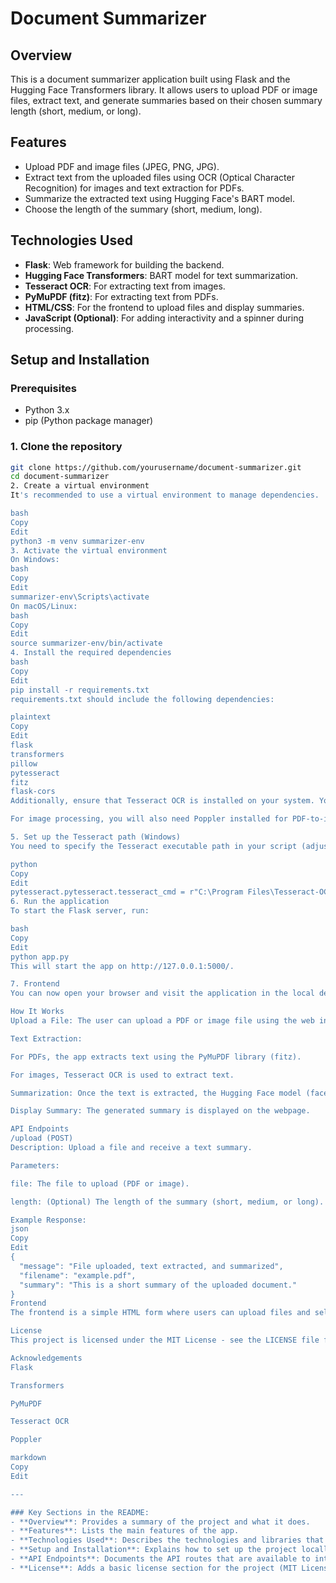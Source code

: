 # Document Summarizer

## Overview
This is a document summarizer application built using Flask and the Hugging Face Transformers library. It allows users to upload PDF or image files, extract text, and generate summaries based on their chosen summary length (short, medium, or long).

## Features
- Upload PDF and image files (JPEG, PNG, JPG).
- Extract text from the uploaded files using OCR (Optical Character Recognition) for images and text extraction for PDFs.
- Summarize the extracted text using Hugging Face's BART model.
- Choose the length of the summary (short, medium, long).

## Technologies Used
- **Flask**: Web framework for building the backend.
- **Hugging Face Transformers**: BART model for text summarization.
- **Tesseract OCR**: For extracting text from images.
- **PyMuPDF (fitz)**: For extracting text from PDFs.
- **HTML/CSS**: For the frontend to upload files and display summaries.
- **JavaScript (Optional)**: For adding interactivity and a spinner during processing.

## Setup and Installation

### Prerequisites
- Python 3.x
- pip (Python package manager)

### 1. Clone the repository

```bash
git clone https://github.com/yourusername/document-summarizer.git
cd document-summarizer
2. Create a virtual environment
It's recommended to use a virtual environment to manage dependencies.

bash
Copy
Edit
python3 -m venv summarizer-env
3. Activate the virtual environment
On Windows:
bash
Copy
Edit
summarizer-env\Scripts\activate
On macOS/Linux:
bash
Copy
Edit
source summarizer-env/bin/activate
4. Install the required dependencies
bash
Copy
Edit
pip install -r requirements.txt
requirements.txt should include the following dependencies:

plaintext
Copy
Edit
flask
transformers
pillow
pytesseract
fitz
flask-cors
Additionally, ensure that Tesseract OCR is installed on your system. You can download it from Tesseract GitHub or here for Windows.

For image processing, you will also need Poppler installed for PDF-to-image conversion (used by pdf2image). You can download it from here.

5. Set up the Tesseract path (Windows)
You need to specify the Tesseract executable path in your script (adjust the path as needed):

python
Copy
Edit
pytesseract.pytesseract.tesseract_cmd = r"C:\Program Files\Tesseract-OCR\tesseract.exe"
6. Run the application
To start the Flask server, run:

bash
Copy
Edit
python app.py
This will start the app on http://127.0.0.1:5000/.

7. Frontend
You can now open your browser and visit the application in the local development environment.

How It Works
Upload a File: The user can upload a PDF or image file using the web interface.

Text Extraction:

For PDFs, the app extracts text using the PyMuPDF library (fitz).

For images, Tesseract OCR is used to extract text.

Summarization: Once the text is extracted, the Hugging Face model (facebook/bart-large-cnn) generates a summary based on the chosen length (short, medium, or long).

Display Summary: The generated summary is displayed on the webpage.

API Endpoints
/upload (POST)
Description: Upload a file and receive a text summary.

Parameters:

file: The file to upload (PDF or image).

length: (Optional) The length of the summary (short, medium, or long). Default is medium.

Example Response:
json
Copy
Edit
{
  "message": "File uploaded, text extracted, and summarized",
  "filename": "example.pdf",
  "summary": "This is a short summary of the uploaded document."
}
Frontend
The frontend is a simple HTML form where users can upload files and select summary length. It will display a loading spinner while the backend processes the file.

License
This project is licensed under the MIT License - see the LICENSE file for details.

Acknowledgements
Flask

Transformers

PyMuPDF

Tesseract OCR

Poppler

markdown
Copy
Edit

---

### Key Sections in the README:
- **Overview**: Provides a summary of the project and what it does.
- **Features**: Lists the main features of the app.
- **Technologies Used**: Describes the technologies and libraries that are used in the app.
- **Setup and Installation**: Explains how to set up the project locally.
- **API Endpoints**: Documents the API routes that are available to interact with the backend.
- **License**: Adds a basic license section for the project (MIT License is used here).
